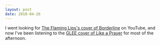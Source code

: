 ```yaml
---
layout: post
date: 2010-04-26
---
```


I went looking for [The Flaming Lips's cover of Borderline](https://www.youtube.com/watch?v=OXwa3XbL1ys) on YouTube, and now I've been listening to the [GLEE cover of Like a Prayer](https://www.youtube.com/watch?v=atr1HkGOLCU) for most of the afternoon.
